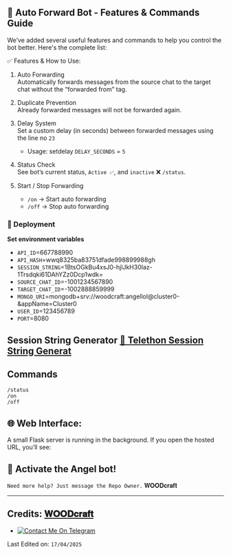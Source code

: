 ## 🔄 Auto Forward Bot - Features & Commands Guide

We’ve added several useful features and commands to help you control the bot better. Here's the complete list:

✅ Features & How to Use:

1. Auto Forwarding  
   Automatically forwards messages from the source chat to the target chat without the “forwarded from” tag.

2. Duplicate Prevention  
   Already forwarded messages will not be forwarded again.

3. Delay System  
   Set a custom delay (in seconds) between forwarded messages using the line no `23`  
   - Usage: setdelay `DELAY_SECONDS` = `5`

4. Status Check  
   See bot’s current status, `Active ✅`, and `inactive` ❌ `/status`.

5. Start / Stop Forwarding  
   - `/on` → Start auto forwarding  
   - `/off` → Stop auto forwarding

### 🚀 Deployment  
**Set environment variables**
   - `API_ID`=667788990
   - `API_HASH`=wwq8325ba83751dfade998899988gh
   - `SESSION_STRING`=1BtsOGkBu4xsJ0-hjlJkH30Iaz-1Trsdqki61DAhYZz0Dcp1wdk=
   - `SOURCE_CHAT_ID`=-1001234567890
   - `TARGET_CHAT_ID`=-1002888859999
   - `MONGO_URI`=mongodb+srv://woodcraft:angellol@cluster0-&appName=Cluster0
   - `USER_ID`=123456789
   - `PORT`=8080
 
## Session String Generator [🔗 Telethon Session String Generat](https://colab.research.google.com/github/SudoR2spr/Telethon-Session-Generator/blob/master/Telethon%20Session%20Generator/session-op.ipynb)
  
## Commands   
```
/status
/on
/off
```

## 🌐 Web Interface:
A small Flask server is running in the background. If you open the hosted URL, you’ll see:  
## 🤖 Activate the Angel bot!

`Need more help? Just message the Repo Owner.` 𝐖𝐎𝐎𝐃𝐜𝐫𝐚𝐟𝐭

-----
## Credits: [𝐖𝐎𝐎𝐃𝐜𝐫𝐚𝐟𝐭](https://t.me/Farooq_is_KING)

-  [![Contact Me On Telegram](https://img.shields.io/badge/Telegram-2CA5E0?style=for-the-badge&logo=telegram&logoColor=white)](https://t.me/Farooq_is_king)

Last Edited on: `17/04/2025`
